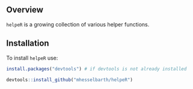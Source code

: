 
<!-- README.md is generated from README.Rmd. Please edit that file -->

<!-- [![Travis build status](https://travis-ci.org/mhesselbarth/helpeR.svg?branch=master)](https://travis-ci.org/mhesselbarth/helpeR) -->

<!-- [![AppVeyor build status](https://ci.appveyor.com/api/projects/status/github/mhesselbarth/helpeR?branch=master&svg=true)](https://ci.appveyor.com/project/mhesselbarth/helpeR) -->

<!-- [![Coverage status](https://codecov.io/gh/mhesselbarth/helpeR/branch/master/graph/badge.svg)](https://codecov.io/github/mhesselbarth/helpeR?branch=master) -->

<!-- [![Project Status: Active â€“ The project has reached a stable, usable state and is being actively developed.](https://www.repostatus.org/badges/latest/active.svg)](https://www.repostatus.org/#active) -->

<!-- [![lifecycle](https://img.shields.io/badge/lifecycle-experimental-orange.svg)](https://www.tidyverse.org/lifecycle/#experimental) -->

## Overview

`helpeR` is a growing collection of various helper functions.

## Installation

To install `helpeR` use:

``` r
install.packages("devtools") # if devtools is not already installed

devtools::install_github("mhesselbarth/helpeR")
```
